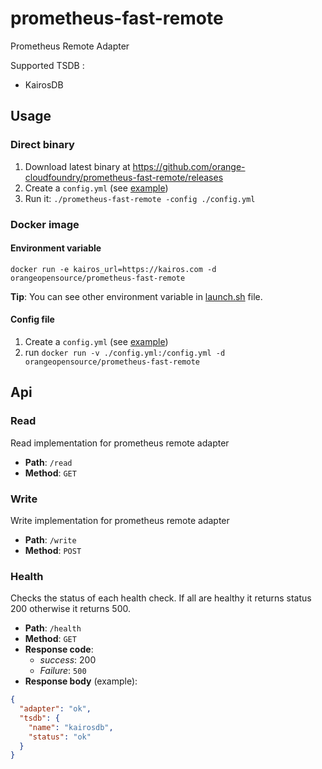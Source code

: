 # prometheus-fast-remote

Prometheus Remote Adapter


Supported TSDB :
* KairosDB

## Usage

### Direct binary

1. Download latest binary at https://github.com/orange-cloudfoundry/prometheus-fast-remote/releases 
2. Create a `config.yml` (see [example](/config.yml))
3. Run it: `./prometheus-fast-remote -config ./config.yml`

### Docker image

#### Environment variable

`docker run -e kairos_url=https://kairos.com -d orangeopensource/prometheus-fast-remote`

**Tip**: You can see other environment variable in [launch.sh](/launch.sh) file.

#### Config file

1. Create a `config.yml` (see [example](/config.yml))
2. run `docker run -v ./config.yml:/config.yml -d orangeopensource/prometheus-fast-remote`


## Api

### Read

Read implementation for prometheus remote adapter

- **Path**: `/read`
- **Method**: `GET`

### Write

Write implementation for prometheus remote adapter

- **Path**: `/write`
- **Method**: `POST`

### Health

Checks the status of each health check. 
If all are healthy it returns status 200 otherwise it returns 500.

- **Path**: `/health`
- **Method**: `GET`
- **Response code**:
  - *success*: 200
  - *Failure*: `500`
- **Response body** (example):
```json
{
  "adapter": "ok",
  "tsdb": {
    "name": "kairosdb",
    "status": "ok"
  }
}
```